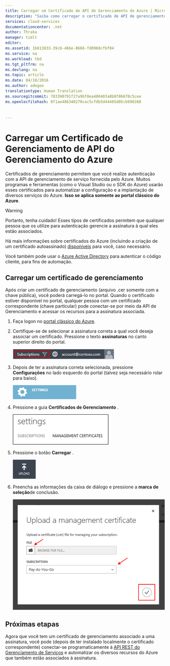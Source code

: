 ```yaml
---
title: Carregar um Certificado de API de Gerenciamento do Azure | Microsoft Docs
description: "Saiba como carregar o certificado de API de gerenciamento para o Portal clássico do Azure."
services: cloud-services
documentationcenter: .net
author: Thraka
manager: timlt
editor: 
ms.assetid: 1b813833-39c8-46be-8666-fd0960cfbf04
ms.service: na
ms.workload: tbd
ms.tgt_pltfrm: na
ms.devlang: na
ms.topic: article
ms.date: 04/18/2016
ms.author: adegeo
translationtype: Human Translation
ms.sourcegitcommit: 783390791f27a9bf8ea400403a8b0f866f8c5cee
ms.openlocfilehash: 0f1ae486340270cac5cfdb5d44485d05cb996388


---
```

# <a name="upload-an-azure-management-api-management-certificate"></a>Carregar um Certificado de Gerenciamento de API do Gerenciamento do Azure
Certificados de gerenciamento permitem que você realize autenticação com a API de gerenciamento de serviço fornecida pelo Azure. Muitos programas e ferramentas (como o Visual Studio ou o SDK do Azure) usarão esses certificados para automatizar a configuração e a implantação de diversos serviços do Azure. **Isso se aplica somente ao portal clássico do Azure**.

> [!WARNING]
> Portanto, tenha cuidado! Esses tipos de certificados permitem que qualquer pessoa que os utilize para autenticação gerencie a assinatura à qual eles estão associados.
>
>

Há mais informações sobre certificados do Azure (incluindo a criação de um certificado autoassinado) [disponíveis](cloud-services/cloud-services-certs-create.md#what-are-management-certificates) para você, caso necessário.

Você também pode usar o [Azure Active Directory](https://azure.microsoft.com/en-us/services/active-directory/) para autenticar o código cliente, para fins de automação.

## <a name="upload-a-management-certificate"></a>Carregar um certificado de gerenciamento
Após criar um certificado de gerenciamento (arquivo .cer somente com a chave pública), você poderá carregá-lo no portal. Quando o certificado estiver disponível no portal, qualquer pessoa com um certificado correspondente (chave particular) pode conectar-se por meio da API de Gerenciamento e acessar os recursos para a assinatura associada.

1. Faça logon no [portal clássico do Azure](http://manage.windowsazure.com).
2. Certifique-se de selecionar a assinatura correta a qual você deseja associar um certificado. Pressione o texto **assinaturas** no canto superior direito do portal.

    ![Configurações](./media/azure-api-management-certs/subscription.png)
3. Depois de ter a assinatura correta selecionada, pressione **Configurações** no lado esquerdo do portal (talvez seja necessário rolar para baixo).

    ![Configurações](./media/azure-api-management-certs/settings.png)
4. Pressione a guia **Certificados de Gerenciamento** .

    ![Configurações](./media/azure-api-management-certs/certificates-tab.png)
5. Pressione o botão **Carregar** .

    ![Configurações](./media/azure-api-management-certs/upload.png)
6. Preencha as informações da caixa de diálogo e pressione a **marca de seleção**de conclusão.

    ![Configurações](./media/azure-api-management-certs/upload-dialog.png)

## <a name="next-steps"></a>Próximas etapas
Agora que você tem um certificado de gerenciamento associado a uma assinatura, você pode (depois de ter instalado localmente o certificado correspondente) conectar-se programaticamente à [API REST do Gerenciamento de Serviços](https://msdn.microsoft.com/library/azure/mt420159.aspx) e automatizar os diversos recursos do Azure que também estão associados à assinatura.



<!--HONumber=Feb17_HO3-->


